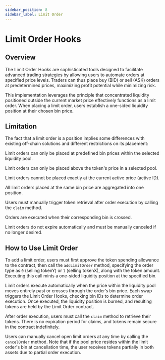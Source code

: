 ```yaml
---
sidebar_position: 8
sidebar_label: Limit Order
---
```

# Limit Order Hooks

## Overview

The Limit Order Hooks are sophisticated tools designed to facilitate advanced trading strategies by allowing users to automate orders at specified price levels. Traders can thus place buy (BID) or sell (ASK) orders at predetermined prices, maximizing profit potential while minimizing risk.

This implementation leverages the principle that concentrated liquidity positioned outside the current market price effectively functions as a limit order. When placing a limit order, users establish a one-sided liquidity position at their chosen bin price.

## Limitation

The fact that a limit order is a position implies some differences with existing off-chain solutions and different restrictions on its placement: 

Limit orders can only be placed at predefined bin prices within the selected liquidity pool.

Limit orders can only be placed above the token's price in a selected pool.

Limit orders cannot be placed exactly at the current active price (active ID).

All limit orders placed at the same bin price are aggregated into one position.

Users must manually trigger token retrieval after order execution by calling the `claim` method.

Orders are executed when their corresponding bin is crossed.

Limit orders do not expire automatically and must be manually canceled if no longer desired.

## How to Use Limit Order 

To add a limit order, users must first approve the token spending allowance to the contract, then call the `addLimitOrder` method, specifying the order type as `0` (selling tokenY) or `1` (selling tokenX), along with the token amount. Executing this call mints a one-sided liquidity position at the specified bin.

Limit orders execute automatically when the price within the liquidity pool moves entirely past or crosses through the order’s bin price. Each swap triggers the Limit Order Hooks, checking bin IDs to determine order execution. Once executed, the liquidity position is burned, and resulting tokens are held by the Limit Order contract.

After order execution, users must call the `claim` method to retrieve their tokens. There is no expiration period for claims, and tokens remain secure in the contract indefinitely.

Users can manually cancel open limit orders at any time by calling the `cancelOrder` method. Note that if the pool price resides within the limit order's bin at cancellation time, the user receives tokens partially in both assets due to partial order execution.